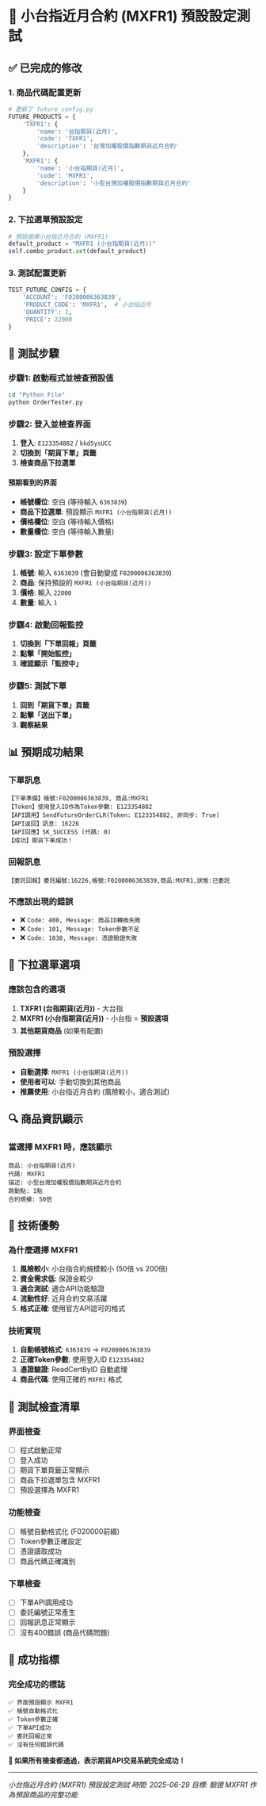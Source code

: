 # 🎯 小台指近月合約 (MXFR1) 預設設定測試

## ✅ **已完成的修改**

### 1. **商品代碼配置更新**
```python
# 更新了 future_config.py
FUTURE_PRODUCTS = {
    'TXFR1': {
        'name': '台指期貨(近月)',
        'code': 'TXFR1',
        'description': '台灣加權股價指數期貨近月合約'
    },
    'MXFR1': {
        'name': '小台指期貨(近月)', 
        'code': 'MXFR1',
        'description': '小型台灣加權股價指數期貨近月合約'
    }
}
```

### 2. **下拉選單預設設定**
```python
# 預設選擇小台指近月合約 (MXFR1)
default_product = "MXFR1 (小台指期貨(近月))"
self.combo_product.set(default_product)
```

### 3. **測試配置更新**
```python
TEST_FUTURE_CONFIG = {
    'ACCOUNT': 'F0200006363839',
    'PRODUCT_CODE': 'MXFR1',  # 小台指近月
    'QUANTITY': 1,
    'PRICE': 22000
}
```

## 🧪 **測試步驟**

### 步驟1: 啟動程式並檢查預設值
```bash
cd "Python File"
python OrderTester.py
```

### 步驟2: 登入並檢查界面
1. **登入**: `E123354882` / `kkd5ysUCC`
2. **切換到「期貨下單」頁籤**
3. **檢查商品下拉選單**

#### 預期看到的界面
- **帳號欄位**: 空白 (等待輸入 `6363839`)
- **商品下拉選單**: 預設顯示 `MXFR1 (小台指期貨(近月))`
- **價格欄位**: 空白 (等待輸入價格)
- **數量欄位**: 空白 (等待輸入數量)

### 步驟3: 設定下單參數
1. **帳號**: 輸入 `6363839` (會自動變成 `F0200006363839`)
2. **商品**: 保持預設的 `MXFR1 (小台指期貨(近月))`
3. **價格**: 輸入 `22000`
4. **數量**: 輸入 `1`

### 步驟4: 啟動回報監控
1. **切換到「下單回報」頁籤**
2. **點擊「開始監控」**
3. **確認顯示「監控中」**

### 步驟5: 測試下單
1. **回到「期貨下單」頁籤**
2. **點擊「送出下單」**
3. **觀察結果**

## 📊 **預期成功結果**

### 下單訊息
```
【下單準備】帳號:F0200006363839, 商品:MXFR1
【Token】使用登入ID作為Token參數: E123354882
【API調用】SendFutureOrderCLR(Token: E123354882, 非同步: True)
【API返回】訊息: 16226
【API回應】SK_SUCCESS (代碼: 0)
【成功】期貨下單成功！
```

### 回報訊息
```
【委託回報】委託編號:16226,帳號:F0200006363839,商品:MXFR1,狀態:已委託
```

### 不應該出現的錯誤
- ❌ `Code: 400, Message: 商品ID轉換失敗`
- ❌ `Code: 101, Message: Token參數不足`
- ❌ `Code: 1038, Message: 憑證驗證失敗`

## 🎯 **下拉選單選項**

### 應該包含的選項
1. **TXFR1 (台指期貨(近月))** - 大台指
2. **MXFR1 (小台指期貨(近月))** - 小台指 ⭐ **預設選項**
3. **其他期貨商品** (如果有配置)

### 預設選擇
- **自動選擇**: `MXFR1 (小台指期貨(近月))`
- **使用者可以**: 手動切換到其他商品
- **推薦使用**: 小台指近月合約 (風險較小，適合測試)

## 🔍 **商品資訊顯示**

### 當選擇 MXFR1 時，應該顯示
```
商品: 小台指期貨(近月)
代碼: MXFR1
描述: 小型台灣加權股價指數期貨近月合約
跳動點: 1點
合約規模: 50倍
```

## 🎉 **技術優勢**

### 為什麼選擇 MXFR1
1. **風險較小**: 小台指合約規模較小 (50倍 vs 200倍)
2. **資金需求低**: 保證金較少
3. **適合測試**: 適合API功能驗證
4. **流動性好**: 近月合約交易活躍
5. **格式正確**: 使用官方API認可的格式

### 技術實現
1. **自動帳號格式**: `6363839` → `F0200006363839`
2. **正確Token參數**: 使用登入ID `E123354882`
3. **憑證驗證**: ReadCertByID 自動處理
4. **商品代碼**: 使用正確的 `MXFR1` 格式

## 🚀 **測試檢查清單**

### 界面檢查
- [ ] 程式啟動正常
- [ ] 登入成功
- [ ] 期貨下單頁籤正常顯示
- [ ] 商品下拉選單包含 MXFR1
- [ ] 預設選擇為 MXFR1

### 功能檢查
- [ ] 帳號自動格式化 (F020000前綴)
- [ ] Token參數正確設定
- [ ] 憑證讀取成功
- [ ] 商品代碼正確識別

### 下單檢查
- [ ] 下單API調用成功
- [ ] 委託編號正常產生
- [ ] 回報訊息正常顯示
- [ ] 沒有400錯誤 (商品代碼問題)

## 🎯 **成功指標**

### 完全成功的標誌
```
✅ 界面預設顯示 MXFR1
✅ 帳號自動格式化
✅ Token參數正確
✅ 下單API成功
✅ 委託回報正常
✅ 沒有任何錯誤代碼
```

**🎉 如果所有檢查都通過，表示期貨API交易系統完全成功！**

---
*小台指近月合約 (MXFR1) 預設設定測試*
*時間: 2025-06-29*
*目標: 驗證 MXFR1 作為預設商品的完整功能*
